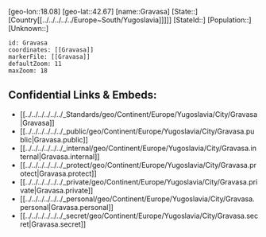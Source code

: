 ﻿---
location: [42.67,18.08]
mapzoom: [7,12] 
mapmarker: city 
type: City
tags:
- geo/City


SpocWebEntityId: 30548
isDeleted: false
confidential: public

---
[geo-lon::18.08]
[geo-lat::42.67]
[name::Gravasa]
[State::]
[Country[[../../../../../Europe~South/Yugoslavia]]]]]
[StateId::]
[Population::]
[Unknown::]


```leaflet
id: Gravasa
coordinates: [[Gravasa]]
markerFile: [[Gravasa]]
defaultZoom: 11 
maxZoom: 18
```


## Confidential Links & Embeds: 
- [[../../../../../../_Standards/geo/Continent/Europe/Yugoslavia/City/Gravasa|Gravasa]] 
- [[../../../../../../_public/geo/Continent/Europe/Yugoslavia/City/Gravasa.public|Gravasa.public]] 
- [[../../../../../../_internal/geo/Continent/Europe/Yugoslavia/City/Gravasa.internal|Gravasa.internal]] 
- [[../../../../../../_protect/geo/Continent/Europe/Yugoslavia/City/Gravasa.protect|Gravasa.protect]] 
- [[../../../../../../_private/geo/Continent/Europe/Yugoslavia/City/Gravasa.private|Gravasa.private]] 
- [[../../../../../../_personal/geo/Continent/Europe/Yugoslavia/City/Gravasa.personal|Gravasa.personal]] 
- [[../../../../../../_secret/geo/Continent/Europe/Yugoslavia/City/Gravasa.secret|Gravasa.secret]] 
